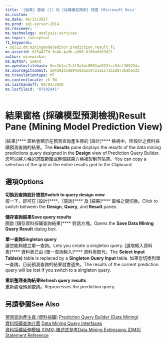 ```yaml
---
title: '[結果] 窗格 ([) 的 [採礦模型預測] 視圖 |Microsoft Docs'
ms.custom: ''
ms.date: 06/13/2017
ms.prod: sql-server-2014
ms.reviewer: ''
ms.technology: analysis-services
ms.topic: conceptual
f1_keywords:
- sql12.dm.miningmodeleditor.prediction.result.f1
ms.assetid: d154477d-3e4b-4e9b-a306-8166a0d83d21
author: minewiskan
ms.author: owend
ms.openlocfilehash: 5ec2b1ec7c4f9a3dc0053ad323fcc54cf36522da
ms.sourcegitcommit: ad4d92dce894592a259721a1571b1d8736abacdb
ms.translationtype: MT
ms.contentlocale: zh-TW
ms.lasthandoff: 08/04/2020
ms.locfileid: "87592941"
---
```

# <a name="result-pane-mining-model-prediction-view"></a><span data-ttu-id="c429d-102">結果窗格 (採礦模型預測檢視)</span><span class="sxs-lookup"><span data-stu-id="c429d-102">Result Pane (Mining Model Prediction View)</span></span>
  <span data-ttu-id="c429d-103">[結果]\*\*\*\* 窗格會顯示在預測查詢產生器的 [設計]\*\*\*\* 檢視中，所設計之資料採礦預測查詢的結果。</span><span class="sxs-lookup"><span data-stu-id="c429d-103">The **Results** pane displays the results of the data mining predictions query designed in the **Design** view of Prediction Query Builder.</span></span> <span data-ttu-id="c429d-104">您可以將方格的選取範圍或整個結果方格複製到剪貼簿。</span><span class="sxs-lookup"><span data-stu-id="c429d-104">You can copy a selection of the grid or the entire results grid to the Clipboard.</span></span>  
  
## <a name="options"></a><span data-ttu-id="c429d-105">選項</span><span class="sxs-lookup"><span data-stu-id="c429d-105">Options</span></span>  
 <span data-ttu-id="c429d-106">**切換到查詢設計檢視**</span><span class="sxs-lookup"><span data-stu-id="c429d-106">**Switch to query design view**</span></span>  
 <span data-ttu-id="c429d-107">按一下，即可在 [設計]\*\*\*\*、[查詢]\*\*\*\* 及 [結果]\*\*\*\* 窗格之間切換。</span><span class="sxs-lookup"><span data-stu-id="c429d-107">Click to switch between the **Design**, **Query**, and **Result** panes.</span></span>  
  
 <span data-ttu-id="c429d-108">**儲存查詢結果**</span><span class="sxs-lookup"><span data-stu-id="c429d-108">**Save query results**</span></span>  
 <span data-ttu-id="c429d-109">開啟 [儲存資料採礦查詢結果]\*\*\*\* 對話方塊。</span><span class="sxs-lookup"><span data-stu-id="c429d-109">Opens the **Save Data Mining Query Result** dialog box.</span></span>  
  
 <span data-ttu-id="c429d-110">**單一查詢**</span><span class="sxs-lookup"><span data-stu-id="c429d-110">**Singleton query**</span></span>  
 <span data-ttu-id="c429d-111">讓您能夠建立單一查詢。</span><span class="sxs-lookup"><span data-stu-id="c429d-111">Lets you create a singleton query.</span></span> <span data-ttu-id="c429d-112">[選取輸入資料表]\*\*\*\* 資料表已由 [單一查詢輸入]\*\*\*\* 資料表取代。</span><span class="sxs-lookup"><span data-stu-id="c429d-112">The **Select Input Table(s)** table is replaced by a **Singleton Query Input** table.</span></span> <span data-ttu-id="c429d-113">如果您切換到單一查詢，目前預測查詢的結果就會遺失。</span><span class="sxs-lookup"><span data-stu-id="c429d-113">The results of the current prediction query will be lost if you switch to a singleton query.</span></span>  
  
 <span data-ttu-id="c429d-114">**重新整理查詢結果**</span><span class="sxs-lookup"><span data-stu-id="c429d-114">**Refresh query results**</span></span>  
 <span data-ttu-id="c429d-115">重新處理預測查詢。</span><span class="sxs-lookup"><span data-stu-id="c429d-115">Reprocesses the prediction query.</span></span>  
  
## <a name="see-also"></a><span data-ttu-id="c429d-116">另請參閱</span><span class="sxs-lookup"><span data-stu-id="c429d-116">See Also</span></span>  
 <span data-ttu-id="c429d-117">[預測查詢產生器 &#40;資料採礦&#41;](prediction-query-builder-data-mining.md) </span><span class="sxs-lookup"><span data-stu-id="c429d-117">[Prediction Query Builder &#40;Data Mining&#41;](prediction-query-builder-data-mining.md) </span></span>  
 <span data-ttu-id="c429d-118">[資料採礦查詢介面](data-mining/data-mining-query-tools.md) </span><span class="sxs-lookup"><span data-stu-id="c429d-118">[Data Mining Query Interfaces](data-mining/data-mining-query-tools.md) </span></span>  
 [<span data-ttu-id="c429d-119">資料採礦延伸模組 &#40;DMX&#41; 陳述式參考</span><span class="sxs-lookup"><span data-stu-id="c429d-119">Data Mining Extensions &#40;DMX&#41; Statement Reference</span></span>](/sql/dmx/data-mining-extensions-dmx-statements)  
  
  
